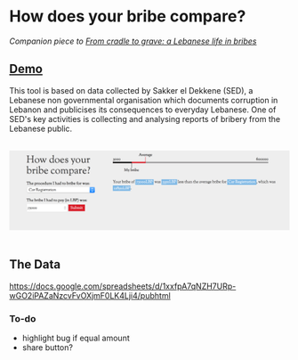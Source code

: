 # How does your bribe compare?
*Companion piece to <a href="http://radiocontrolled.github.io/cradleToGrave">From cradle to grave: a Lebanese life in bribes</a>*

## <a href="http://radiocontrolled.github.io/bribeLookup">Demo</a>

This tool is based on data collected by Sakker el Dekkene (SED), a Lebanese non governmental organisation which documents corruption in Lebanon and publicises its consequences to everyday Lebanese. One of SED's key activities is collecting and analysing reports of bribery from the Lebanese public. 
<br/>
<br/>

<img src="screenshot.png" alt="screenshoot of the application"/>
<br/>
<br/>

## The Data
https://docs.google.com/spreadsheets/d/1xxfpA7qNZH7URp-wGO2iPAZaNzcvFvOXjmF0LK4Lji4/pubhtml

### To-do
* highlight bug if equal amount
* share button?
